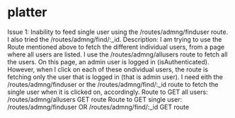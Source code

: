 # platter

Issue 1: Inability to feed single user using the /routes/admng/finduser route. I also tried the /routes/admng/find/:_id.
Description:  I am trying to use the Route mentioned above to fetch the different individual users, from a page where all users are listed. I use the /routes/admng/allusers route to fetch all the users. On this page, an admin user is logged in (isAuthenticated). However, when I click on each of these ondividual users, the route is fetching only the user that is logged in (that is admin user). I need eith the /routes/admng/finduser or the /routes/admng/find/:_id route to fetch the single user when it is clicked on, accordingly.
Route to GET all users:  /routes/admng/allusers GET route
Route to GET single user: /routes/admng/finduser   OR    /routes/admng/find/:_id GET route
